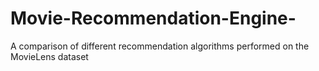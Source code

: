 # Movie-Recommendation-Engine-
A comparison of different recommendation algorithms performed on the MovieLens dataset
